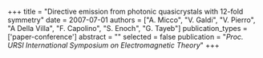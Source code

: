 +++
title = "Directive emission from photonic quasicrystals with 12-fold symmetry"
date = 2007-07-01
authors = ["A. Micco", "V. Galdi", "V. Pierro", "A Della Villa", "F. Capolino", "S. Enoch", "G. Tayeb"]
publication_types = ['paper-conference']
abstract = ""
selected = false
publication = "*Proc. URSI International Symposium on Electromagnetic Theory*"
+++

